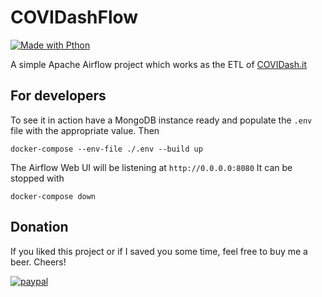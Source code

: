 # COVIDashFlow

[![Made with Pthon](https://img.shields.io/badge/Made%20with-Python-1f425f.svg)](https://www.python.org/)

A simple Apache Airflow project which works as the ETL of [COVIDash.it](https://www.covidash.it/)

## For developers
To see it in action have a MongoDB instance ready and populate the `.env` file with the appropriate value. Then 
```shell
docker-compose --env-file ./.env --build up
```
The Airflow Web UI will be listening at `http://0.0.0.0:8080`
It can be stopped with 
```shell
docker-compose down
```

## Donation
If you liked this project or if I saved you some time, feel free to buy me a beer. Cheers!

[![paypal](https://www.paypalobjects.com/en_US/IT/i/btn/btn_donateCC_LG.gif)](https://www.paypal.com/cgi-bin/webscr?cmd=_s-xclick&hosted_button_id=PMW6C23XTQDWG)
